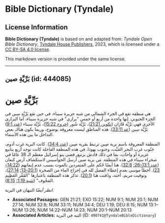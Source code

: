 # Bible Dictionary (Tyndale)

## License Information

**Bible Dictionary (Tyndale)** is based on and adapted from: _Tyndale Open Bible Dictionary_, [Tyndale House Publishers](https://tyndaleopenresources.com/), 2023, which is licensed under a [CC BY-SA 4.0 license](https://creativecommons.org/licenses/by-sa/4.0/legalcode.en).

This markdown version is provided under the same license.



--------------------------------

## بَرِّيَّةِ صين (id: 444085)

بَرِّيَّةِ صين
==============

هي منطقة تقع في الجزء الشمالي من شبه جزيرة سيناء، في حين تقع بَرِّيَّةِ سِين في الجزء الجنوبي. إنها واحدة من أربع أو خمس "براري" في شبه جزيرة سيناء، أما البراري الأخرى فهي بَرِّيَّة فَارَان ([تكوين 21:21](https://ref.ly/Gen21:21))، بَرِّيَّة شُور ([خروج 15:22](https://ref.ly/Exod15:22))، بَرِّيَّة سيناء ([عدد 9:1](https://ref.ly/Num9:1)) بَرِّيَّة سِين ([عد 33:11](https://ref.ly/Num33:11)). هذه المناطق ليست معروفة بوضوح، وربما يكون هناك بعض التداخل ما بين هذه الأسماء.

المنطقة المعروفة باسم برية صِين ترتبط بقرية صِين ([عدد 34:4](https://ref.ly/Num34:4)). كانت البرية غرب أدوم، جَنُوب غرب البحر المَيِّت، وجنوب يهوذا. في هذه المنطقة القاحلة كانت توجد أربع ينابيع غزيرة أو واحات، بما في ذلك قادش برنيع. قضى بنو إسرائيل معظم الـ 38 عامًا في صحراء سيناء في هذه المنطقة. من برية صين أُرسل الجواسيس لاستكشاف أرض كنعان ([عدد 13:1–26؛](https://ref.ly/Num13:1-Num13:26) [32:8](https://ref.ly/Num32:8)). هنا أيضًا حُكم على المتمردين بالموت بسبب عدم إيمانهم ([14:22–23](https://ref.ly/Num14:22-Num14:23)). أخطأ موسى بعدم إعطاء الفضل لله في إخراج الماء من الصخرة ([20:1–13؛](https://ref.ly/Num20:1-Num20:13) [27:14](https://ref.ly/Num27:14))، وتوفيت مريم، أخته، ودُفنت هنا ([20:1](https://ref.ly/Num20:1)). تذكر هذه المنطقة باعتبارها "القَفْر العَظِيم المَخُوف" ([تثنية 1:19؛](https://ref.ly/Deut1:19) [8:15](https://ref.ly/Deut8:15)).

*انظر أيضًا* التيهان في البرية.

* **Associated Passages:** GEN 21:21; EXO 15:22; NUM 9:1; NUM 20:1; NUM 27:14; NUM 32:8; NUM 33:11; NUM 34:4; DEU 1:19; DEU 8:15; NUM 13:1–NUM 13:26; NUM 14:22–NUM 14:23; NUM 20:1–NUM 20:13
* **Associated Articles:** التيه في البرية (ID: `490741@TyndaleBibleDictionary`)

